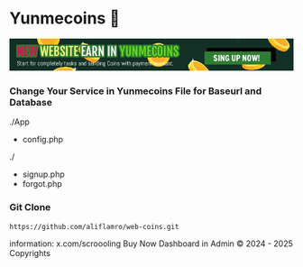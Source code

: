 # Yunmecoins 👋
![image](banner-small.jpg)
### Change Your Service in Yunmecoins File for Baseurl and Database

./App
- config.php

./
- signup.php
- forgot.php

### Git Clone
```
https://github.com/aliflamro/web-coins.git
```
information: x.com/scroooling
Buy Now Dashboard in Admin
© 2024 - 2025 Copyrights

